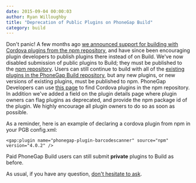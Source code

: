 ```yaml
---
date: 2015-09-04 00:00:03
author: Ryan Willoughby
title: "Deprecation of Public Plugins on PhoneGap Build"
category: build
---
```


Don't panic! A few months ago [we announced support for building with Cordova plugins from the npm repository](http://phonegap.com/blog/2015/05/26/npm-plugins-available/), and have since been encouraging plugin developers to publish plugins there instead of on Build. We've now disabled submission of public plugins to Build; they must be published to the [npm repository](http://npmjs.com). Users can still continue to build with all of the [existing plugins in the PhoneGap Build repository](https://build.phonegap.com/plugins), but any new plugins, or new versions of existing plugins, must be published to npm. PhoneGap Developers can use [this page](http://plugins.cordova.io/npm/index.html) to find Cordova plugins in the npm repository. In addition we've added a field on the plugin details page where plugin owners can flag plugins as deprecated, and provide the npm package id of the plugin. We highly encourage all plugin owners to do so as soon as possible.

As a reminder, here is an example of declaring a cordova plugin from npm in your PGB config.xml:

    <gap:plugin name="phonegap-plugin-barcodescanner" source="npm" version="4.0.2" />

Paid PhoneGap Build users can still submit **private** plugins to Build as before.

As usual, if you have any question, [don't hesitate to ask](http://community.phonegap.com).